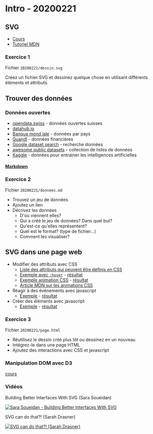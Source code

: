 # Intro - 20200221

## SVG

* [Cours](https://observablehq.com/@idris-maps/svg)
* [Tutoriel MDN](https://developer.mozilla.org/en-US/docs/Web/SVG/Tutorial)

### Exercice 1

Fichier `20200221/dessin.svg`

Créez un fichier SVG et dessinez quelque chose en utilisant différents éléments et attributs.

## Trouver des données

### Données ouvertes

* [opendata.swiss](https://opendata.swiss/fr/) - données ouvertes suisses
* [datahub.io](https://datahub.io/collections)
* [Banque mond
iale](https://datacatalog.worldbank.org/) - données par pays
* [Quandl](https://www.quandl.com/search) - données financières
* [Google dataset search](https://toolbox.google.com/datasetsearch) - recherche données
* [awesome public datasets](https://github.com/awesomedata/awesome-public-datasets) - collection de listes de données
* [Kaggle](https://www.kaggle.com/datasets) - données pour entrainer les intelligences artificielles

#### [Markdown](https://observablehq.com/@idris-maps/markdown)

### Exercice 2

Fichier `20200221/donnees.md`

* Trouvez un jeu de données
* Ajoutez un lien
* Décrivez les données
  - D'où viennent elles?
  - Qui a créé le jeu de données? Dans quel but?
  - Qu'est-ce qu'elles représentent?
  - Quel est le format? (type de fichier...)
  - Comment les visualiser?

## SVG dans une page web

* Modifier des attributs avec CSS
  - [Liste des attributs qui peuvent être définis en CSS](https://developer.mozilla.org/en-US/docs/Web/SVG/Attribute/Presentation)
  - [Exemple avec `:hover`](exemples_svg_web/css.html) - [résultat](http://heig-datavis2020.surge.sh/20200221/exemples_svg_web/css.html)
  - [Exemple animation CSS](exemples_svg_web/css_animation.html) - [résultat](http://heig-datavis2020.surge.sh/20200221/exemples_svg_web/css_animation.html)
  - [Article MDN sur les animations CSS](https://developer.mozilla.org/en-US/docs/Web/CSS/CSS_Animations/Using_CSS_animations)
* Réagir à des événements avec javascript
  - [Exemple](exemples_svg_web/js_event.html) - [résultat](http://heig-datavis2020.surge.sh/20200221/exemples_svg_web/js_event.html)
* Créer des éléments avec javascript
  - [Exemple](exemples_svg_web/js.html) - [résultat](http://heig-datavis2020.surge.sh/20200221/exemples_svg_web/js.html)

### Exercice 3

Fichier `20200221/page.html`

* Réutilisez le dessin créé plus tôt ou dessinez en un nouveau
* Intégrez-le dans une page HTML 
* Ajoutez des interactions avec CSS et javascript

### Manipulation DOM avec D3

[cours](https://observablehq.com/@idris-maps/introduction-a-d3)

### Vidéos

Building Better Interfaces With SVG (Sara Soueidan)

[![Sara Soueidan - Building Better Interfaces With SVG](https://img.youtube.com/vi/lMFfTRiipOQ/0.jpg)](https://www.youtube.com/watch?v=lMFfTRiipOQ)

SVG can do that?! (Sarah Drasner)

[![SVG can do that?! (Sarah Drasner)](https://img.youtube.com/vi/ADXX4fmWHbo/0.jpg)](https://www.youtube.com/watch?v=ADXX4fmWHbo)

